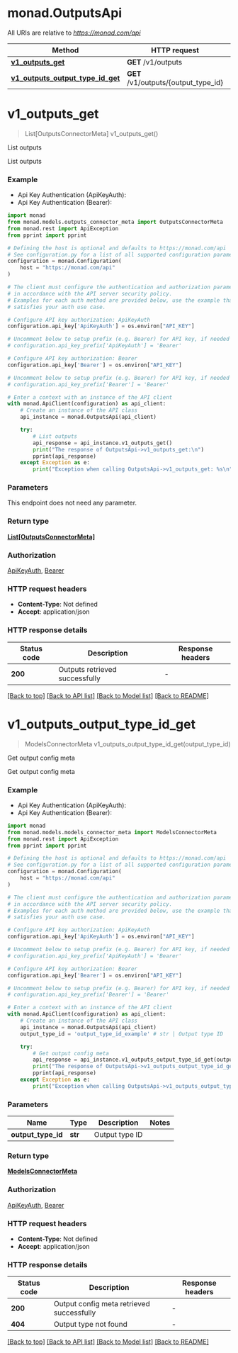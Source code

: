 # monad.OutputsApi

All URIs are relative to *https://monad.com/api*

Method | HTTP request | Description
------------- | ------------- | -------------
[**v1_outputs_get**](OutputsApi.md#v1_outputs_get) | **GET** /v1/outputs | List outputs
[**v1_outputs_output_type_id_get**](OutputsApi.md#v1_outputs_output_type_id_get) | **GET** /v1/outputs/{output_type_id} | Get output config meta


# **v1_outputs_get**
> List[OutputsConnectorMeta] v1_outputs_get()

List outputs

List outputs

### Example

* Api Key Authentication (ApiKeyAuth):
* Api Key Authentication (Bearer):

```python
import monad
from monad.models.outputs_connector_meta import OutputsConnectorMeta
from monad.rest import ApiException
from pprint import pprint

# Defining the host is optional and defaults to https://monad.com/api
# See configuration.py for a list of all supported configuration parameters.
configuration = monad.Configuration(
    host = "https://monad.com/api"
)

# The client must configure the authentication and authorization parameters
# in accordance with the API server security policy.
# Examples for each auth method are provided below, use the example that
# satisfies your auth use case.

# Configure API key authorization: ApiKeyAuth
configuration.api_key['ApiKeyAuth'] = os.environ["API_KEY"]

# Uncomment below to setup prefix (e.g. Bearer) for API key, if needed
# configuration.api_key_prefix['ApiKeyAuth'] = 'Bearer'

# Configure API key authorization: Bearer
configuration.api_key['Bearer'] = os.environ["API_KEY"]

# Uncomment below to setup prefix (e.g. Bearer) for API key, if needed
# configuration.api_key_prefix['Bearer'] = 'Bearer'

# Enter a context with an instance of the API client
with monad.ApiClient(configuration) as api_client:
    # Create an instance of the API class
    api_instance = monad.OutputsApi(api_client)

    try:
        # List outputs
        api_response = api_instance.v1_outputs_get()
        print("The response of OutputsApi->v1_outputs_get:\n")
        pprint(api_response)
    except Exception as e:
        print("Exception when calling OutputsApi->v1_outputs_get: %s\n" % e)
```



### Parameters

This endpoint does not need any parameter.

### Return type

[**List[OutputsConnectorMeta]**](OutputsConnectorMeta.md)

### Authorization

[ApiKeyAuth](../README.md#ApiKeyAuth), [Bearer](../README.md#Bearer)

### HTTP request headers

 - **Content-Type**: Not defined
 - **Accept**: application/json

### HTTP response details

| Status code | Description | Response headers |
|-------------|-------------|------------------|
**200** | Outputs retrieved successfully |  -  |

[[Back to top]](#) [[Back to API list]](../README.md#documentation-for-api-endpoints) [[Back to Model list]](../README.md#documentation-for-models) [[Back to README]](../README.md)

# **v1_outputs_output_type_id_get**
> ModelsConnectorMeta v1_outputs_output_type_id_get(output_type_id)

Get output config meta

Get output config meta

### Example

* Api Key Authentication (ApiKeyAuth):
* Api Key Authentication (Bearer):

```python
import monad
from monad.models.models_connector_meta import ModelsConnectorMeta
from monad.rest import ApiException
from pprint import pprint

# Defining the host is optional and defaults to https://monad.com/api
# See configuration.py for a list of all supported configuration parameters.
configuration = monad.Configuration(
    host = "https://monad.com/api"
)

# The client must configure the authentication and authorization parameters
# in accordance with the API server security policy.
# Examples for each auth method are provided below, use the example that
# satisfies your auth use case.

# Configure API key authorization: ApiKeyAuth
configuration.api_key['ApiKeyAuth'] = os.environ["API_KEY"]

# Uncomment below to setup prefix (e.g. Bearer) for API key, if needed
# configuration.api_key_prefix['ApiKeyAuth'] = 'Bearer'

# Configure API key authorization: Bearer
configuration.api_key['Bearer'] = os.environ["API_KEY"]

# Uncomment below to setup prefix (e.g. Bearer) for API key, if needed
# configuration.api_key_prefix['Bearer'] = 'Bearer'

# Enter a context with an instance of the API client
with monad.ApiClient(configuration) as api_client:
    # Create an instance of the API class
    api_instance = monad.OutputsApi(api_client)
    output_type_id = 'output_type_id_example' # str | Output type ID

    try:
        # Get output config meta
        api_response = api_instance.v1_outputs_output_type_id_get(output_type_id)
        print("The response of OutputsApi->v1_outputs_output_type_id_get:\n")
        pprint(api_response)
    except Exception as e:
        print("Exception when calling OutputsApi->v1_outputs_output_type_id_get: %s\n" % e)
```



### Parameters


Name | Type | Description  | Notes
------------- | ------------- | ------------- | -------------
 **output_type_id** | **str**| Output type ID | 

### Return type

[**ModelsConnectorMeta**](ModelsConnectorMeta.md)

### Authorization

[ApiKeyAuth](../README.md#ApiKeyAuth), [Bearer](../README.md#Bearer)

### HTTP request headers

 - **Content-Type**: Not defined
 - **Accept**: application/json

### HTTP response details

| Status code | Description | Response headers |
|-------------|-------------|------------------|
**200** | Output config meta retrieved successfully |  -  |
**404** | Output type not found |  -  |

[[Back to top]](#) [[Back to API list]](../README.md#documentation-for-api-endpoints) [[Back to Model list]](../README.md#documentation-for-models) [[Back to README]](../README.md)

